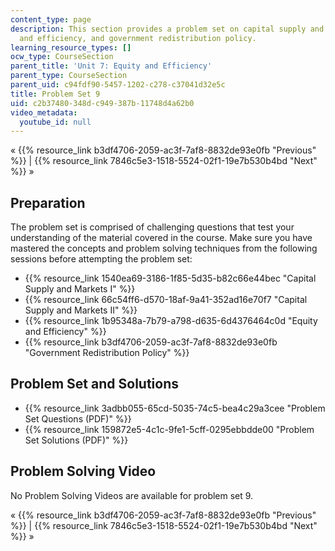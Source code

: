 ```yaml
---
content_type: page
description: This section provides a problem set on capital supply and markets, equity
  and efficiency, and government redistribution policy.
learning_resource_types: []
ocw_type: CourseSection
parent_title: 'Unit 7: Equity and Efficiency'
parent_type: CourseSection
parent_uid: c94fdf90-5457-1202-c278-c37041d32e5c
title: Problem Set 9
uid: c2b37480-348d-c949-387b-11748d4a62b0
video_metadata:
  youtube_id: null
---
```


« {{% resource_link b3df4706-2059-ac3f-7af8-8832de93e0fb "Previous" %}} | {{% resource_link 7846c5e3-1518-5524-02f1-19e7b530b4bd "Next" %}} »

Preparation
-----------

The problem set is comprised of challenging questions that test your understanding of the material covered in the course. Make sure you have mastered the concepts and problem solving techniques from the following sessions before attempting the problem set:

*   {{% resource_link 1540ea69-3186-1f85-5d35-b82c66e44bec "Capital Supply and Markets I" %}}
*   {{% resource_link 66c54ff6-d570-18af-9a41-352ad16e70f7 "Capital Supply and Markets II" %}}
*   {{% resource_link 1b95348a-7b79-a798-d635-6d4376464c0d "Equity and Efficiency" %}}
*   {{% resource_link b3df4706-2059-ac3f-7af8-8832de93e0fb "Government Redistribution Policy" %}}

Problem Set and Solutions
-------------------------

*   {{% resource_link 3adbb055-65cd-5035-74c5-bea4c29a3cee "Problem Set Questions (PDF)" %}}
*   {{% resource_link 159872e5-4c1c-9fe1-5cff-0295ebbdde00 "Problem Set Solutions (PDF)" %}}

Problem Solving Video
---------------------

No Problem Solving Videos are available for problem set 9.

« {{% resource_link b3df4706-2059-ac3f-7af8-8832de93e0fb "Previous" %}} | {{% resource_link 7846c5e3-1518-5524-02f1-19e7b530b4bd "Next" %}} »